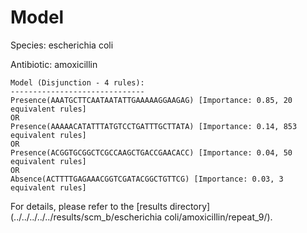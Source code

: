 
# Model

Species: escherichia coli

Antibiotic: amoxicillin

```
Model (Disjunction - 4 rules):
------------------------------
Presence(AAATGCTTCAATAATATTGAAAAAGGAAGAG) [Importance: 0.85, 20 equivalent rules]
OR
Presence(AAAAACATATTTATGTCCTGATTTGCTTATA) [Importance: 0.14, 853 equivalent rules]
OR
Presence(ACGGTGCGGCTCGCCAAGCTGACCGAACACC) [Importance: 0.04, 50 equivalent rules]
OR
Absence(ACTTTTGAGAAACGGTCGATACGGCTGTTCG) [Importance: 0.03, 3 equivalent rules]

```

For details, please refer to the [results directory](../../../../../results/scm_b/escherichia coli/amoxicillin/repeat_9/).

